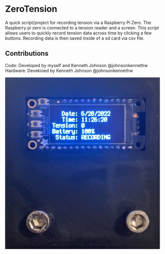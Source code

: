 <h1><b> ZeroTension </b></h1> 
A quick script/project for recording tension via a Raspberry Pi Zero. The Raspberry pi zero is connected to a tension reader and a screen. This script allows users to quickly record tension data across time by clicking a few buttons. Recording data is then saved inside of a sd card via csv file. 

<h2> <b> Contributions </b> </h2> 
Code: Developed by myself and Kenneth Johnson @johnsonkennethw
Hardware: Devekioed by Kenneth Johnson @johnsonkennethw

![alt text](https://github.com/DJESTRIN/ZeroTension/blob/main/hardware_images/IMG_6446.PNG?raw=True)

